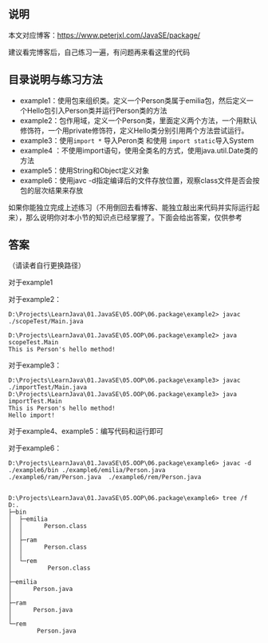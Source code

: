 ## 说明

本文对应博客：https://www.peterjxl.com/JavaSE/package/

建议看完博客后，自己练习一遍，有问题再来看这里的代码



## 目录说明与练习方法

* example1：使用包来组织类。定义一个Person类属于emilia包，然后定义一个Hello包引入Person类并运行Person类的方法
* example2：包作用域，定义一个Person类，里面定义两个方法，一个用默认修饰符，一个用private修饰符，定义Hello类分别引用两个方法尝试运行。
* example3：使用`import *` 导入Peron类 和使用 `import static`导入System
* example4 ：不使用import语句，使用全类名的方式，使用java.util.Date类的方法
* example5：使用String和Object定义对象
* example6：使用javc -d指定编译后的文件存放位置，观察class文件是否会按包的层次结果来存放

如果你能独立完成上述练习（不用倒回去看博客、能独立敲出来代码并实际运行起来），那么说明你对本小节的知识点已经掌握了。下面会给出答案，仅供参考







## 答案

（请读者自行更换路径）

对于example1







对于example2：

```
D:\Projects\LearnJava\01.JavaSE\05.OOP\06.package\example2> javac ./scopeTest/Main.java

D:\Projects\LearnJava\01.JavaSE\05.OOP\06.package\example2> java scopeTest.Main
This is Person's hello method!
```





对于example3：

```
D:\Projects\LearnJava\01.JavaSE\05.OOP\06.package\example3> javac  ./importTest/Main.java
D:\Projects\LearnJava\01.JavaSE\05.OOP\06.package\example3> java importTest.Main
This is Person's hello method!
Hello import!
```





对于example4、example5：编写代码和运行即可

对于example6：

```
D:\Projects\LearnJava\01.JavaSE\05.OOP\06.package\example6> javac -d ./example6/bin ./example6/emilia/Person.java  ./example6/ram/Person.java  ./example6/rem/Person.java


D:\Projects\LearnJava\01.JavaSE\05.OOP\06.package\example6> tree /f
D:.
├─bin
│  ├─emilia
│  │      Person.class
│  │
│  ├─ram
│  │      Person.class
│  │
│  └─rem
│          Person.class
│
├─emilia
│      Person.java
│
├─ram
│      Person.java
│
└─rem
        Person.java
```







